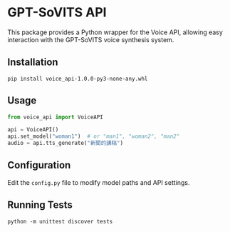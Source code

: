 # GPT-SoVITS API

This package provides a Python wrapper for the Voice API, allowing easy interaction with the GPT-SoVITS voice synthesis system.

## Installation

```
pip install voice_api-1.0.0-py3-none-any.whl
```

## Usage

```python
from voice_api import VoiceAPI

api = VoiceAPI()
api.set_model("woman1")  # or "man1", "woman2", "man2"
audio = api.tts_generate("新聞的講稿")
```

## Configuration

Edit the `config.py` file to modify model paths and API settings.

## Running Tests

```
python -m unittest discover tests
```